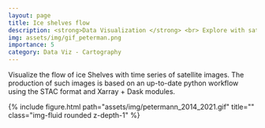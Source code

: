```yaml
---
layout: page
title: Ice shelves flow
description: <strong>Data Visualization </strong> <br> Explore with satellite images.
img: assets/img/gif_peterman.png
importance: 5
category: Data Viz - Cartography
---
```


Visualize the flow of ice Shelves with time series of satellite images. The production of such images is based on an up-to-date python workflow using the STAC format and Xarray + Dask modules.

<div class="row">
           {% include figure.html path="assets/img/petermann_2014_2021.gif" title="" class="img-fluid rounded z-depth-1" %}
</div>

